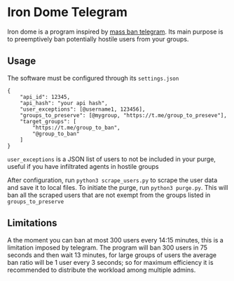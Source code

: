 # Iron Dome Telegram
Iron dome is a program inspired by [mass ban telegram](https://github.com/egonalbrecht/mass_ban_telegram).
Its main purpose is to preemptively ban potentially hostile users from your groups.

## Usage

The software must be configured through its `settings.json`
```
{
    "api_id": 12345,
    "api_hash": "your api hash",
    "user_exceptions": [@username1, 123456],
    "groups_to_preserve": [@mygroup, "https://t.me/group_to_preseve"],
    "target_groups": [
	    "https://t.me/group_to_ban",
	    "@group_to_ban"
    ]
}
```
`user_exceptions` is a JSON list of users to not be included in your purge, useful if you have infiltrated agents
in hostile groups

After configuration, run `python3 scrape_users.py` to scrape the user data and save it to local files.
To initiate the purge, run `python3 purge.py`. This will ban all the scraped users that are not exempt from the
groups listed in `groups_to_preserve`

## Limitations
A the moment you can ban at most 300 users every 14:15 minutes, this is a limitation imposed by telegram.
The program will ban 300 users in 75 seconds and then wait 13 minutes, for large groups of users the average ban
ratio will be 1 user every 3 seconds; so for maximum efficiency it is recommended to distribute the workload
among multiple admins.

